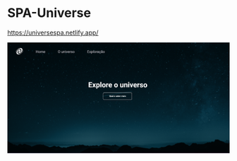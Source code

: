 # SPA-Universe
 
https://universespa.netlify.app/


![App Screenshot](https://github.com/marciosouzaa/SPA-Universe/blob/main/prt1.png?raw=true)
